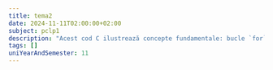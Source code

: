 ```yaml
---
title: tema2
date: 2024-11-11T02:00:00+02:00
subject: pclp1
description: "Acest cod C ilustrează concepte fundamentale: bucle `for`, condiționale `if-else` pentru fluxul controlului, descompunere funcțională și operatori logici/aritmetici. Generează un model vizual bazat pe reguli matematice aplicate indicilor de rând/coloană."
tags: []
uniYearAndSemester: 11
---
```


